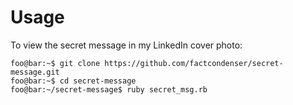 # Usage
To view the secret message in my LinkedIn cover photo:
```console
foo@bar:~$ git clone https://github.com/factcondenser/secret-message.git
foo@bar:~$ cd secret-message
foo@bar:~/secret-message$ ruby secret_msg.rb
```
